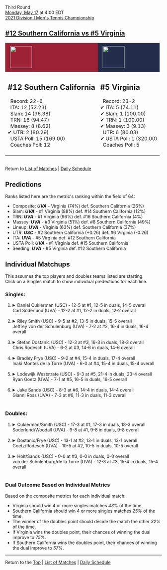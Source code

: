 Third Round[](#top)<a name="top"></a>  
[Monday, May 17](../../schedule/05-17.md) at 4:00 EDT  
[2021 Division I Men's Tennis Championship](../index.md)  
## [#12 Southern California vs #5 Virginia](https://www.ncaa.com/game/5833420)  

<table><tr style="background-color: #d9d9d9 !important"><td style="background-color: #9D2235 !important"><img src="https://www.ncaa.com/sites/default/files/images/logos/schools/s/southern-california.70.png" width="70" height="70" style="padding: 8px;" /></td><td style="background-color: #232D4B !important"><img src="https://www.ncaa.com/sites/default/files/images/logos/schools/v/virginia.70.png" width="70" height="70" style="padding: 8px;" /></td></tr><tr>
<td>  

<h2>#12 Southern California</h2>  
&nbsp; Record: 22-6<br>  
&nbsp; ITA: 12 (52.23)<br>  
&nbsp; Slam: 14 (96.38)<br>  
&nbsp; TRN: 16 (94.47)<br>  
&nbsp; Massey: 8 (8.62)<br>  
&#10004; UTR: 2 (80.29)<br>  
&nbsp; USTA Poll: 15 (169.00)<br>  
&nbsp; Coaches Poll: 12<br>  
<br>  

</td>
<td>  

<h2>#5 Virginia</h2>  
&nbsp; Record: 23-2<br>  
&#10004; ITA: 5 (74.11)<br>  
&#10004; Slam: 1 (100.00)<br>  
&#10004; TRN: 1 (100.00)<br>  
&#10004; Massey: 3 (9.13)<br>  
&nbsp; UTR: 6 (80.03)<br>  
&#10004; USTA Poll: 1 (320.00)<br>  
&nbsp; Coaches Poll: 5<br>  
<br>  

</td>
</tr></table>  


<br>Return to [List of Matches](../index.md) &#124; [Daily Schedule](../../schedule/05-17.md)

## Predictions  

Ranks listed here are the metric's ranking within the field of 64:  
- Composite: ***UVA*** - Virginia (74%) def. Southern California (26%)  
- Slam: ***UVA*** - #1 Virginia (88%) def. #14 Southern California (12%)  
- TRN: ***UVA*** - #1 Virginia (96%) def. #16 Southern California (4%)  
- Massey: ***UVA*** - #3 Virginia (51%) def. #8 Southern California (49%)  
- Lineup: ***UVA*** - Virginia (63%) def. Southern California (37%)  
- UTR: ***USC*** - #2 Southern California (+0.26) def. #6 Virginia (-0.26)  
- ITA: ***UVA*** - #5 Virginia def. #12 Southern California  
- USTA Poll: ***UVA*** - #1 Virginia def. #15 Southern California  
- Seeding: ***UVA*** - #5 Virginia def. #12 Southern California  

## Individual Matchups  
This assumes the top players and doubles teams listed are starting.  
Click on a Singles match to show individual predections for each line.  

### Singles:  

<ol>
<li><details>
<summary markdown="span">Daniel Cukierman (USC) - 12-5 at #1, 12-5 in duals, 14-5 overall<br>Carl Söderlund (UVA) - 12-2 at #1, 12-2 in duals, 12-2 overall</summary>
<h4>Predictions</h4><ul>
<li>Composite: <b><i>UVA</i></b> - Söderlund (58%) def. Cukierman (42%)</li>  
<li>Slam: <b><i>UVA</i></b> - Söderlund (64%) def. Cukierman (36%)</li>  
<li>TRN: <b><i>UVA</i></b> - Söderlund (59%) def. Cukierman (41%)</li>  
<li>Massey: <b><i>UVA</i></b> - Söderlund (59%) def. Cukierman (41%)</li>  
<li>ITA: <b><i>UVA</i></b> - Söderlund (48.38) def. Cukierman (16.39)</li>  
</ul>
</details>&nbsp;</li>
<li><details>
<summary markdown="span">Riley Smith (USC) - 9-5 at #2, 13-5 in duals, 15-5 overall<br>Jeffrey von der Schulenburg (UVA) - 7-2 at #2, 16-4 in duals, 16-4 overall</summary>
<h4>Predictions</h4><ul>
<li>Composite: <b><i>UVA</i></b> - Schulenburg (53%) def. Smith (47%)</li>  
<li>Slam: <b><i>UVA</i></b> - Schulenburg (56%) def. Smith (44%)</li>  
<li>TRN: <b><i>UVA</i></b> - Schulenburg (67%) def. Smith (33%)</li>  
<li>Massey: <b><i>UVA</i></b> - Schulenburg (53%) def. Smith (47%)</li>  
<li>UTR: <b><i>USC</i></b> - Smith (62%) def. Schulenburg (38%)</li>  
<li>ITA: <b><i>UVA</i></b> - Schulenburg (18.39) def. Smith (15.48)</li>  
</ul>
</details>&nbsp;</li>
<li><details>
<summary markdown="span">Stefan Dostanic (USC) - 12-3 at #3, 16-3 in duals, 18-3 overall<br>Chris Rodesch (UVA) - 6-2 at #3, 14-6 in duals, 14-6 overall</summary>
<h4>Predictions</h4><ul>
<li>Composite: <b><i>USC</i></b> - Dostanic (77%) def. Rodesch (23%)</li>  
<li>Slam: <b><i>USC</i></b> - Dostanic (69%) def. Rodesch (31%)</li>  
<li>TRN: <b><i>USC</i></b> - Dostanic (83%) def. Rodesch (17%)</li>  
<li>Massey: <b><i>USC</i></b> - Dostanic (73%) def. Rodesch (27%)</li>  
<li>UTR: <b><i>USC</i></b> - Dostanic (84%) def. Rodesch (16%)</li>  
<li>ITA: <b><i>USC</i></b> - Dostanic (5.43) def. Rodesch (3.82)</li>  
</ul>
</details>&nbsp;</li>
<li><details>
<summary markdown="span">Bradley Frye (USC) - 9-2 at #4, 15-4 in duals, 17-4 overall<br>Inaki Montes de la Torre (UVA) - 6-0 at #4, 15-4 in duals, 15-4 overall</summary>
<h4>Predictions</h4><ul>
<li>Composite: <b><i>UVA</i></b> - Torre (70%) def. Frye (30%)</li>  
<li>Slam: <b><i>UVA</i></b> - Torre (75%) def. Frye (25%)</li>  
<li>TRN: <b><i>UVA</i></b> - Torre (77%) def. Frye (23%)</li>  
<li>Massey: <b><i>UVA</i></b> - Torre (61%) def. Frye (39%)</li>  
<li>UTR: <b><i>UVA</i></b> - Torre (66%) def. Frye (34%)</li>  
<li>ITA: <b><i>UVA</i></b> - Torre (12.34) def. Frye (2.44)</li>  
</ul>
</details>&nbsp;</li>
<li><details>
<summary markdown="span">Lodewijk Weststrate (USC) - 9-3 at #5, 21-4 in duals, 23-4 overall<br>Ryan Goetz (UVA) - 7-1 at #5, 16-5 in duals, 16-5 overall</summary>
<h4>Predictions</h4><ul>
<li>Composite: <b><i>UVA</i></b> - Goetz (63%) def. Weststrate (37%)</li>  
<li>Slam: <b><i>UVA</i></b> - Goetz (70%) def. Weststrate (30%)</li>  
<li>TRN: <b><i>UVA</i></b> - Goetz (66%) def. Weststrate (34%)</li>  
<li>Massey: <b><i>UVA</i></b> - Goetz (61%) def. Weststrate (39%)</li>  
<li>UTR: <b><i>UVA</i></b> - Goetz (53%) def. Weststrate (47%)</li>  
<li>ITA: <b><i>UVA</i></b> - Goetz (6.09) def. Weststrate (2.93)</li>  
</ul>
</details>&nbsp;</li>
<li><details>
<summary markdown="span">Jake Sands (USC) - 8-3 at #6, 14-4 in duals, 14-4 overall<br>Gianni Ross (UVA) - 7-3 at #6, 11-3 in duals, 11-3 overall</summary>
<h4>Predictions</h4><ul>
<li>Composite: <b><i>UVA</i></b> - Ross (60%) def. Sands (40%)</li>  
<li>Slam: <b><i>UVA</i></b> - Ross (66%) def. Sands (34%)</li>  
<li>TRN: <b><i>UVA</i></b> - Ross (60%) def. Sands (40%)</li>  
<li>Massey: <b><i>UVA</i></b> - Ross (50%) def. Sands (50%)</li>  
<li>UTR: <b><i>UVA</i></b> - Ross (65%) def. Sands (35%)</li>  
<li>ITA: <b><i>UVA</i></b> - Ross (2.67) def. Sands (2.42)</li>  
</ul>
</details>&nbsp;</li>
</ol>

### Doubles:  

<ol>
<li><details>
<summary markdown="span">Cukierman/Smith (USC) - 17-3 at #1, 17-3 in duals, 18-3 overall<br>Soderlund/Woodall (UVA) - 9-8 at #1, 9-8 in duals, 9-8 overall</summary>
<br>Sorry, we don't have any metrics for this match
</details>&nbsp;</li>
<li><details>
<summary markdown="span">Dostanic/Frye (USC) - 13-1 at #2, 13-1 in duals, 13-1 overall<br>Goetz/Rodesch (UVA) - 10-5 at #2, 10-5 in duals, 10-5 overall</summary>
<br>Sorry, we don't have any metrics for this match
</details>&nbsp;</li>
<li><details>
<summary markdown="span">Holt/Sands (USC) - 0-0 at #3, 0-0 in duals, 0-0 overall<br>von der Schulenburg/de la Torre (UVA) - 12-3 at #3, 15-4 in duals, 15-4 overall</summary>
<br>Sorry, we don't have any metrics for this match
</details>&nbsp;</li>
</ol>

### Dual Outcome Based on Individual Metrics  
  
Based on the composite metrics for each individual match:  
- Virginia should win 4 or more singles matches *43%* of the time.  
- Southern California should win 4 or more singles matches *25%* of the time.  
- The winner of the doubles point should decide the match the other *32%* of the time.  
- If Virginia wins the doubles point, their chances of winning the dual improve to *75%*.  
- If Southern California wins the doubles point, their chances of winning the dual improve to *57%*.  
  
------

Return to the [Top](#top) &#124; [List of Matches](../index.md) &#124; [Daily Schedule](../../schedule/05-17.md)  
